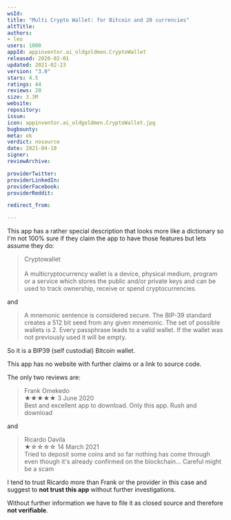 ```yaml
---
wsId: 
title: "Multi Crypto Wallet: for Bitcoin and 20 currencies"
altTitle: 
authors:
- leo
users: 1000
appId: appinventor.ai_oldgoldmen.CryptoWallet
released: 2020-02-01
updated: 2021-02-23
version: "3.0"
stars: 4.5
ratings: 44
reviews: 20
size: 3.3M
website: 
repository: 
issue: 
icon: appinventor.ai_oldgoldmen.CryptoWallet.jpg
bugbounty: 
meta: ok
verdict: nosource
date: 2021-04-10
signer: 
reviewArchive:

providerTwitter: 
providerLinkedIn: 
providerFacebook: 
providerReddit: 

redirect_from:

---
```


This app has a rather special description that looks more like a dictionary so
I'm not 100% sure if they claim the app to have those features but lets assume
they do:

> Cryptowallet<br><br>
  A multicryptocurrency wallet is a device, physical medium, program or a
  service which stores the public and/or private keys and can be used to track
  ownership, receive or spend cryptocurrencies.

and

> A mnemonic sentence is considered secure. The BIP-39 standard creates a 512
  bit seed from any given mnemonic. The set of possible wallets is 2. Every
  passphrase leads to a valid wallet. If the wallet was not previously used it
  will be empty.

So it is a BIP39 (self custodial) Bitcoin wallet.

This app has no website with further claims or a link to source code.

The only two reviews are:

> Frank Omekedo<br>
  ★★★★★ 3 June 2020<br>
  Best and excellent app to download. Only this app. Rush and download

and

> Ricardo Davila<br>
  ★☆☆☆☆ 14 March 2021<br>
  Tried to deposit some coins and so far nothing has come through even though
  it's already confirmed on the blockchain... Careful might be a scam

I tend to trust Ricardo more than Frank or the provider in this case and suggest
to **not trust this app** without further investigations.

Without further information we have to file it as closed source and therefore
**not verifiable**.